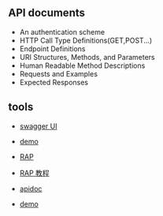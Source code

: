 ## API documents
+ An authentication scheme
+ HTTP Call Type Definitions(GET,POST...)
+ Endpoint Definitions
+ URI Structures, Methods, and Parameters
+ Human Readable Method Descriptions
+ Requests and Examples
+ Expected Responses

## tools
+ [swagger UI](https://swagger.io/tools/swagger-ui/)
+ [demo](https://petstore.swagger.io/)

+ [RAP](https://github.com/thx/RAP/wiki/user_manual_cn)
+ [RAP 教程](https://thx.github.io/RAP/index_zh.html)

+ [apidoc](https://github.com/apidoc/apidoc)
+ [demo](https://apidocjs.com/#demo)